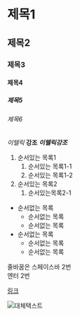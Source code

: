 # 제목1
## 제목2
### 제목3
#### 제목4
##### 제목5
###### 제목6

*이텔릭*
**강조**
***이텔릭강조***

1. 순서있는 목록1
    1. 순서있는 목록1-1
    1. 순서있는 목록1-2
1. 순서있는 목록2
    1. 순서있는목록2-1
- 순서없는 목록
	- 순서없는 목록 
    - 순서없는 목록
- 순서없는 목록
	- 순서없는 목록
    - 순서없는 목록


줄바꿈은 스페이스바 2번  
엔터 2번

[링크](https://pam7461.github.io/grid/ex01.html)  


![대체택스트](https://pam7461.github.io/grid/images/ico-face.png)  


